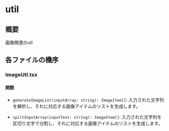 # util

## 概要
画像関連のutl
## 各ファイルの機序

### imageUtl.tsx

#### 関数
- `generateImageList(inputArray: string): ImageItem[]`:
  入力された文字列を解析し、それに対応する画像アイテムのリストを生成します。

- `spiltInputArray(inputText: string): ImageItem[]`:
  入力された文字列を区切り文字で分割し、それに対応する画像アイテムのリストを生成します。